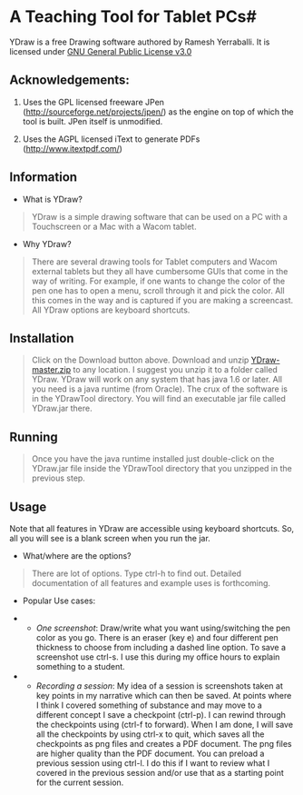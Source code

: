 # A Teaching Tool for Tablet PCs#

YDraw is a free Drawing software authored by Ramesh Yerraballi.
It is licensed under [GNU General Public License v3.0](http://www.gnu.org/licenses/gpl-3.0.txt)

## Acknowledgements: 
1. Uses the GPL licensed freeware JPen (http://sourceforge.net/projects/jpen/)
as the engine on top of which the tool is built. JPen itself is unmodified.

2. Uses the AGPL licensed iText to generate PDFs (http://www.itextpdf.com/)

## Information 
* What is YDraw?
> YDraw is a simple drawing software that can be used on a PC with a Touchscreen or a Mac with a Wacom tablet.

* Why YDraw?
> There are several drawing tools for Tablet computers and Wacom external tablets but they all have cumbersome GUIs that come in the way of writing. For example, if one wants to change the color of the pen one has to open a menu, scroll through it and pick the color. All this comes in the way and is captured if you are making a screencast. All YDraw options are keyboard shortcuts.   

## Installation
> Click on the Download button above. Download and unzip [YDraw-master.zip](https://github.com/igoeco/YDraw/archive/master.zip) to any location. I suggest you unzip it to a folder called YDraw. YDraw will work on any system that has java 1.6 or later. All you need is a java runtime (from Oracle). The crux of the software is in the YDrawTool directory. You will find an executable jar file called YDraw.jar there.

## Running
> Once you have the java runtime installed just double-click on the YDraw.jar file inside the YDrawTool directory that you unzipped in the previous step.

## Usage
Note that all features in YDraw are accessible using keyboard shortcuts. So, all you will see is a blank screen when you run the jar. 
* What/where are the options?
> There are lot of options. Type ctrl-h to find out. Detailed documentation of all features and example uses is forthcoming.

* Popular Use cases:
* * *One screenshot*: Draw/write what you want using/switching the pen color as you go. There is an eraser (key e) and four different pen thickness to choose from including a dashed line option. To save a screenshot use ctrl-s. I use this during my office hours to explain something to a student.

* * *Recording a session*: My idea of a session is screenshots taken at key points in my narrative which can then be saved. At points where I think I covered something of substance and may move to a different concept I save a checkpoint (ctrl-p). I can rewind through the checkpoints using <ctrl-r> (ctrl-f to forward). When I am done, I will save all the checkpoints by using ctrl-x to quit, which saves all the checkpoints as png files and creates a PDF document. The png files are higher quality than the PDF document. You can preload a previous session using ctrl-l. I do this if I want to review what I covered in the previous session and/or use that as a starting point for the current session.
